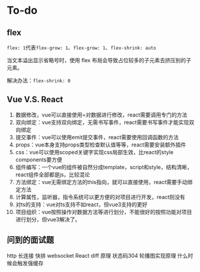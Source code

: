# To-do

## flex

`flex: 1`代表`flex-grow: 1`、`flex-grow: 1`、`flex-shrink: auto`

当文本溢出显示省略号时，使用 flex 布局会导致占位较多的子元素去挤压别的子元素。

解决办法：`flex-shrink: 0`

## Vue V.S. React

1. 数据修改，vue可以直接使用=对数据进行修改，react需要调用专门的方法
2. 双向绑定：vue支持双向绑定，无需书写事件，react需要书写事件才能实现双向绑定
3. 提交事件：vue可以使用emit提交事件，react需要使用回调函数的方法
4. props：vue本身支持props类型检查默认值等等，react需要安装额外插件
5. css：vue可以使用scoped关键字实现css局部生效，比react的style components要方便
6. 组件编写：一个vue的组件被自然分成template，script和style，结构清晰，react组件全部都是js，比较混论
7. 方法绑定：vue无需绑定方法的this指向，就可以直接使用，react需要手动绑定方法
8. 计算属性，监听器，指令系统可以更方便的对项目进行开发，react则没有
9. 对ts的支持：vue对ts支持不如react，但vue3支持的更好
10. 项目组织：vue按照操作对数据方法等进行划分，不能很好的按照功能对项目进行划分，但vue3解决了。

## 问到的面试题

http 长连接
快排
websocket
React diff 原理
状态码304
轮播图实现原理
什么时候会触发强缓存
